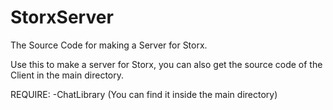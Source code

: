 # StorxServer
The Source Code for making a Server for Storx. 

Use this to make a server for Storx, you can also get the source code of the Client in the main directory.

REQUIRE:
-ChatLibrary (You can find it inside the main directory)
